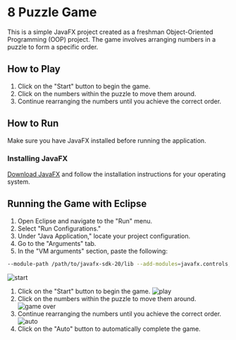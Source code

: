 # 8 Puzzle Game

This is a simple JavaFX project created as a freshman Object-Oriented Programming (OOP) project. The game involves arranging numbers in a puzzle to form a specific order.

## How to Play

1. Click on the "Start" button to begin the game.
2. Click on the numbers within the puzzle to move them around.
3. Continue rearranging the numbers until you achieve the correct order.

## How to Run

Make sure you have JavaFX installed before running the application.

### Installing JavaFX

[Download JavaFX](https://openjfx.io/) and follow the installation instructions for your operating system.

## Running the Game with Eclipse

1. Open Eclipse and navigate to the "Run" menu.
2. Select "Run Configurations."
3. Under "Java Application," locate your project configuration.
4. Go to the "Arguments" tab.
5. In the "VM arguments" section, paste the following:

```bash
--module-path /path/to/javafx-sdk-20/lib --add-modules=javafx.controls,javafx.fxml
```
![start](https://github.com/nighteraser/puzzle_game/assets/110598750/5e49e2b5-7cfb-4c59-bfc6-f6385cf13c8a)
1. Click on the "Start" button to begin the game.
![play](https://github.com/nighteraser/puzzle_game/assets/110598750/0dc7ee46-8bfe-4467-8c1d-856eeed22d21)
2. Click on the numbers within the puzzle to move them around.
![game over](https://github.com/nighteraser/puzzle_game/assets/110598750/d6a0771c-cef0-4791-ab97-00af0d089a93)
3. Continue rearranging the numbers until you achieve the correct order.
![auto](https://github.com/nighteraser/puzzle_game/assets/110598750/1317ce91-b32c-403c-9793-f258eb2e078e)
4. Click on the "Auto" button to automatically complete the game.
